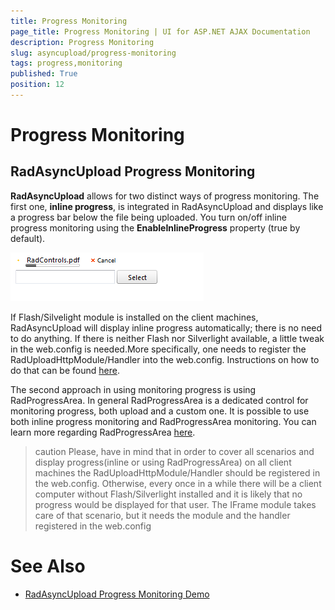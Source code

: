 ```yaml
---
title: Progress Monitoring
page_title: Progress Monitoring | UI for ASP.NET AJAX Documentation
description: Progress Monitoring
slug: asyncupload/progress-monitoring
tags: progress,monitoring
published: True
position: 12
---
```


# Progress Monitoring



## RadAsyncUpload Progress Monitoring

__RadAsyncUpload__ allows for two distinct ways of progress monitoring. The first one, __inline progress__, is integrated in RadAsyncUpload and displays like a progress bar below the file being uploaded. You turn on/off inline progress monitoring using the __EnableInlineProgress__ property (true by default).

![Progress Monitoring](images/asyncupload_progressmonitoring.png)

If Flash/Silvelight module is installed on the client machines, RadAsyncUpload will display inline progress automatically; there is no need to do anything. If there is neither Flash nor Silverlight available, a little tweak in the web.config is needed.More specifically, one needs to register the RadUploadHttpModule/Handler into the web.config. Instructions on how to do that can be found [here](FAFFEB65-66D2-4CFE-8F40-E4BA471540A9).

The second approach in using monitoring progress is using RadProgressArea. In general RadProgressArea is a dedicated control for monitoring progress, both upload and a custom one. It is possible to use both inline progress monitoring and RadProgressArea monitoring. You can learn more regarding RadProgressArea [here](D64A315E-6A3F-4986-80A0-A84BC2E3FE06).

>caution Please, have in mind that in order to cover all scenarios and display progress(inline or using RadProgressArea) on all client machines the RadUploadHttpModule/Handler should be registered in the web.config. Otherwise, every once in a while there will be a client computer without Flash/Silverlight installed and it is likely that no progress would be displayed for that user. The IFrame module takes care of that scenario, but it needs the module and the handler registered in the web.config
>


# See Also

 * [RadAsyncUpload Progress Monitoring Demo](http://demos.telerik.com/aspnet-ajax/upload/examples/async/monitorprogress/defaultcs.aspx?product=asyncupload)

